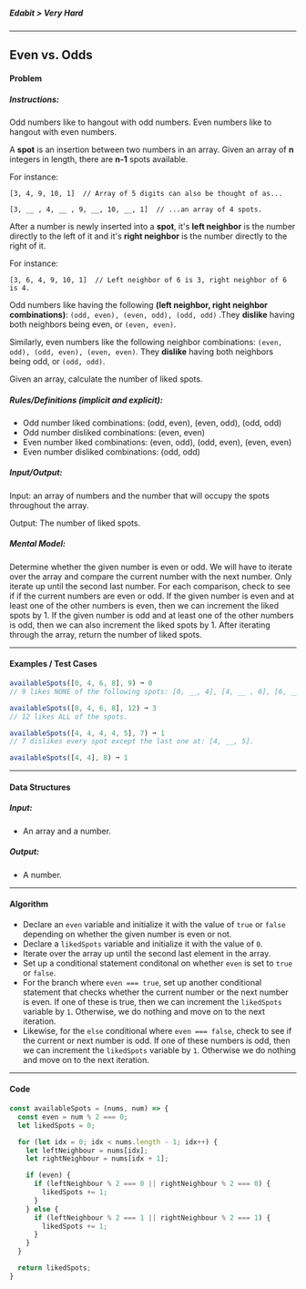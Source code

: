 ##### Edabit > Very Hard

---

## Even vs. Odds

#### Problem

##### Instructions:

Odd numbers like to hangout with odd numbers. Even numbers like to hangout with even numbers.

A **spot** is an insertion between two numbers in an array. Given an array of **n** integers in length, there are **n-1** spots available.

For instance:

```
[3, 4, 9, 10, 1]  // Array of 5 digits can also be thought of as...

[3, __ , 4, __ , 9, __, 10, __, 1]  // ...an array of 4 spots.
```

After a number is newly inserted into a **spot**, it's **left neighbor** is the number directly to the left of it and it's **right neighbor** is the number directly to the right of it.

For instance:

```
[3, 6, 4, 9, 10, 1]  // Left neighbor of 6 is 3, right neighbor of 6 is 4.
```

Odd numbers like having the following **(left neighbor, right neighbor combinations)**: `(odd, even), (even, odd), (odd, odd)` .They **dislike** having both neighbors being even, or `(even, even)`.

Similarly, even numbers like the following neighbor combinations: `(even, odd), (odd, even), (even, even)`. They **dislike** having both neighbors being odd, or `(odd, odd)`.

Given an array, calculate the number of liked spots.

##### Rules/Definitions (implicit and explicit):

* Odd number liked combinations: (odd, even), (even, odd), (odd, odd)
* Odd number disliked combinations: (even, even)
* Even number liked combinations: (even, odd), (odd, even), (even, even)
* Even number disliked combinations: (odd, odd)

##### Input/Output:

Input: an array of numbers and the number that will occupy the spots throughout the array.

Output: The number of liked spots.

##### Mental Model:

Determine whether the given number is even or odd. We will have to iterate over the array and compare the current number with the next number. Only iterate up until the second last number. For each comparison, check to see if if the current numbers are even or odd. If the given number is even and at least one of the other numbers is even, then we can increment the liked spots by 1. If the given number is odd and at least one of the other numbers is odd, then we can also increment the liked spots by 1. After iterating through the array, return the number of liked spots.

---

#### Examples / Test Cases

```JavaScript
availableSpots([0, 4, 6, 8], 9) ➞ 0
// 9 likes NONE of the following spots: [0, __, 4], [4, __ , 6], [6, __, 8] b/c all of his neighbors are even.

availableSpots([0, 4, 6, 8], 12) ➞ 3
// 12 likes ALL of the spots.

availableSpots([4, 4, 4, 4, 5], 7) ➞ 1
// 7 dislikes every spot except the last one at: [4, __, 5].

availableSpots([4, 4], 8) ➞ 1
```

---

#### Data Structures

##### Input:

* An array and a number.

##### Output:

* A number.

---

#### Algorithm

* Declare an `even` variable and initialize it with the value of `true` or `false` depending on whether the given number is even or not.
* Declare a `likedSpots` variable and initialize it with the value of `0`.
* Iterate over the array up until the second last element in the array.
* Set up a conditional statement conditonal on whether `even` is set to `true` or `false`.
* For the branch where `even === true`, set up another conditional statement that checks whether the current number or the next number is even. If one of these is true, then we can increment the `likedSpots` variable by `1`. Otherwise, we do nothing and move on to the next iteration.
* Likewise, for the `else` conditional where `even === false`, check to see if the current or next number is odd. If one of these numbers is odd, then we can increment the `likedSpots` variable by `1`. Otherwise we do nothing and move on to the next iteration.

---

#### Code

```javascript
const availableSpots = (nums, num) => {
  const even = num % 2 === 0;
  let likedSpots = 0;

  for (let idx = 0; idx < nums.length - 1; idx++) {
    let leftNeighbour = nums[idx];
    let rightNeighbour = nums[idx + 1];

    if (even) {
      if (leftNeighbour % 2 === 0 || rightNeighbour % 2 === 0) {
        likedSpots += 1;
      }
    } else {
      if (leftNeighbour % 2 === 1 || rightNeighbour % 2 === 1) {
        likedSpots += 1;
      }
    }
  }

  return likedSpots;
}
```

